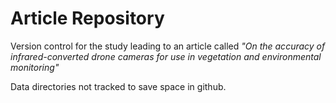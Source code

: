 # Article Repository

Version control for the study leading to an article called
*"On the accuracy of infrared-converted drone cameras for use in vegetation and environmental monitoring"* 

Data directories not tracked to save space in github.